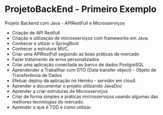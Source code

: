 # ProjetoBackEnd - Primeiro Exemplo
Projeto Backend com Java - APIRestFull e Microsserviços
* Criação de API Restfull
* Criação e utilização de microsserviços com frameworks em Java.
* Conhecer e utlizar o SpringBoot
* Conhecer a estrutura MVC.
* Criar uma APIRestFull seguindo as boas práticas de mercado
* Fazer tratamento de erros personalizados
* Criar uma aplicação conectada ao banco de dados PostgreSQL
* Aprendender a Traballhar com DTO (Data transfer object) - Objeto de Transferência de Dados
* Efetuar deploy da aplicação no Heroku - servidor em cloud.
* Aprender a documentar o projeto utilizando JavaDoc
* Aprender a criar estruturas de Microsserviços
* Criar de forma simples e práticas microsserviços usando algumas das melhores tecnologias do mercado.
* Aprender o que é TDD e como utilizar.
